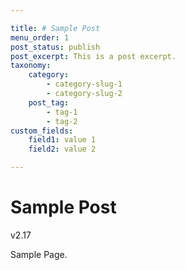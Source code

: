 ```yaml
---

title: # Sample Post
menu_order: 1
post_status: publish
post_excerpt: This is a post excerpt.
taxonomy:
    category:
        - category-slug-1
        - category-slug-2
    post_tag:
        - tag-1
        - tag-2
custom_fields:
    field1: value 1
    field2: value 2

---
```


# Sample Post

v2.17

Sample Page.